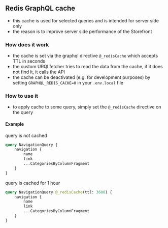 ## Redis GraphQL cache

- this cache is used for selected queries and is intended for server side only
- the reason is to improve server side performance of the Storefront

### How does it work

- the cache is set via the graphql directive `@_redisCache` which accepts TTL in seconds
- the custom URQl fetcher tries to read the data from the cache, if it does not find it, it calls the API
- the cache can be deactivated (e.g. for development purposes) by setting `GRAPHQL_REDIS_CACHE=0` in your `.env.local` file

### How to use it

- to apply cache to some query, simply set the `@_redisCache` directive on the query

#### Example

query is not cached
```graphql
query NavigationQuery {
    navigation {
        name
        link
        ...CategoriesByColumnFragment
    }
}
```

query is cached for 1 hour
```graphql
query NavigationQuery @_redisCache(ttl: 3600) {
    navigation {
        name
        link
        ...CategoriesByColumnFragment
    }
}
```
